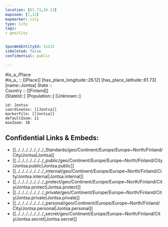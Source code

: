 ```yaml
---
location: [61.73,26.12] 
mapzoom: [7,12] 
mapmarker: city 
type: City
tags:
- geo/City


SpocWebEntityId: 31215
isDeleted: false
confidential: public

---
```

#is_a_/Place  
#is_a_ :: [[Place]] 
[has_place_longitude::26.12] 
[has_place_latitude::61.73] 
[name::Jontsa] 
State ::  
Country :: [[Finland]]  
[StateId::] 
[Population::] 
[Unknown::] 


```leaflet
id: Jontsa
coordinates: [[Jontsa]] 
markerFile: [[Jontsa]] 
defaultZoom: 11 
maxZoom: 18
```


## Confidential Links & Embeds: 
- [[../../../../../../../_Standards/geo/Continent/Europe/Europe~North/Finland/City/Jontsa|Jontsa]] 
- [[../../../../../../../_public/geo/Continent/Europe/Europe~North/Finland/City/Jontsa.public|Jontsa.public]] 
- [[../../../../../../../_internal/geo/Continent/Europe/Europe~North/Finland/City/Jontsa.internal|Jontsa.internal]] 
- [[../../../../../../../_protect/geo/Continent/Europe/Europe~North/Finland/City/Jontsa.protect|Jontsa.protect]] 
- [[../../../../../../../_private/geo/Continent/Europe/Europe~North/Finland/City/Jontsa.private|Jontsa.private]] 
- [[../../../../../../../_personal/geo/Continent/Europe/Europe~North/Finland/City/Jontsa.personal|Jontsa.personal]] 
- [[../../../../../../../_secret/geo/Continent/Europe/Europe~North/Finland/City/Jontsa.secret|Jontsa.secret]] 
